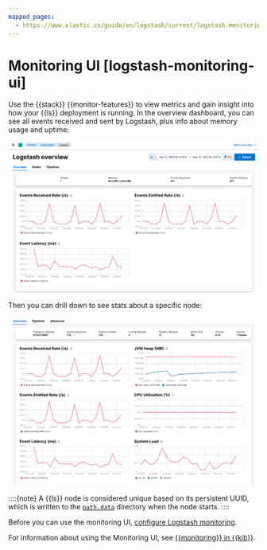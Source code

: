 ```yaml
---
mapped_pages:
  - https://www.elastic.co/guide/en/logstash/current/logstash-monitoring-ui.html
---
```


# Monitoring UI [logstash-monitoring-ui]

Use the {{stack}} {{monitor-features}} to view metrics and gain insight into how your {{ls}} deployment is running. In the overview dashboard, you can see all events received and sent by Logstash, plus info about memory usage and uptime:

![Logstash monitoring overview dashboard in Kibana](images/overviewstats.png)

Then you can drill down to see stats about a specific node:

![Logstash monitoring node stats dashboard in Kibana](images/nodestats.png)

::::{note}
A {{ls}} node is considered unique based on its persistent UUID, which is written to the [`path.data`](/reference/logstash-settings-file.md) directory when the node starts.
::::


Before you can use the monitoring UI, [configure Logstash monitoring](/reference/monitoring-logstash-legacy.md).

For information about using the Monitoring UI, see [{{monitoring}} in {{kib}}](docs-content://deploy-manage/monitor/monitoring-data/visualizing-monitoring-data.md).

